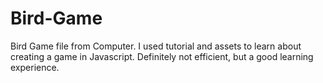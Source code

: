 # Bird-Game

Bird Game file from Computer.
I used tutorial and assets to learn about creating a game in Javascript.
Definitely not efficient, but a good learning experience.
